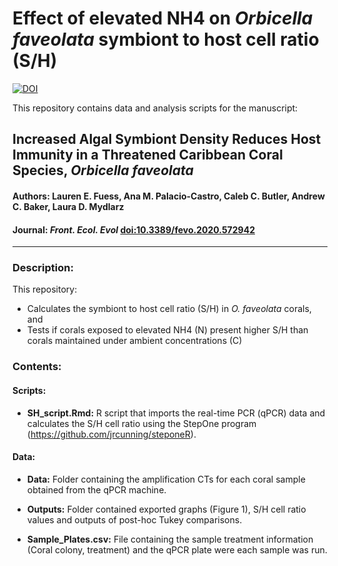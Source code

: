 # Effect of elevated NH4 on *Orbicella faveolata* symbiont to host cell ratio (S/H)

[![DOI](https://zenodo.org/badge/doi/XXX/zenodo.XXX.svg)](http://dx.doi.org/XXX/zenodo.XXX)

This repository contains data and analysis scripts for the manuscript:

## Increased Algal Symbiont Density Reduces Host Immunity in a Threatened Caribbean Coral Species, *Orbicella faveolata*
#### Authors: Lauren E. Fuess, Ana M. Palacio-Castro, Caleb C. Butler, Andrew C. Baker, Laura D. Mydlarz
#### Journal: _Front. Ecol. Evol_ [doi:10.3389/fevo.2020.572942](https://doi.org/10.3389/fevo.2020.572942)  

-----

### Description:

This repository:

* Calculates the symbiont to host cell ratio (S/H) in *O. faveolata* corals, and
* Tests if corals exposed to elevated NH4 (N) present higher S/H than corals maintained under ambient concentrations (C) 

### Contents:
#### Scripts:
* **SH_script.Rmd:** R script that imports the real-time PCR (qPCR) data and 
calculates the S/H cell ratio using the StepOne program (https://github.com/jrcunning/steponeR).

#### Data:
* **Data:** Folder containing the amplification CTs for each coral sample obtained from the qPCR machine. 

* **Outputs:** Folder contained exported graphs (Figure 1), S/H cell ratio values and outputs of post-hoc Tukey comparisons. 

* **Sample_Plates.csv:** File containing the sample treatment information (Coral colony, treatment) and the qPCR plate were each sample was run. 
</br>


